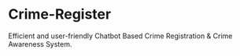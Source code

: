 # Crime-Register

Efficient and user-friendly Chatbot Based Crime Registration & Crime Awareness System.
